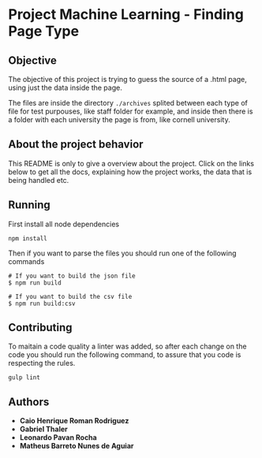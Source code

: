 # Project Machine Learning - Finding Page Type

## Objective

The objective of this project is trying to guess the source of a .html page, using just the data inside the page. 

The files are inside the directory `./archives` splited between each type of file for test purpouses, like staff folder for example, and inside then there is a folder with each university the page is from, like cornell university.

## About the project behavior

This README is only to give a overview about the project. Click on the links below to get all the docs, explaining how the project works, the data that is being handled etc.

## Running

First install all node dependencies
```
npm install
```

Then if you want to parse the files you should run one of the following commands

```
# If you want to build the json file
$ npm run build

# If you want to build the csv file
$ npm run build:csv

```

## Contributing

To maitain a code quality a linter was added, so after each change on the code you should run the following command, to assure that you code is respecting the rules.

```
gulp lint
```

## Authors

* **Caio Henrique Roman Rodriguez** 
* **Gabriel Thaler** 
* **Leonardo Pavan Rocha** 
* **Matheus Barreto Nunes de Aguiar** 
